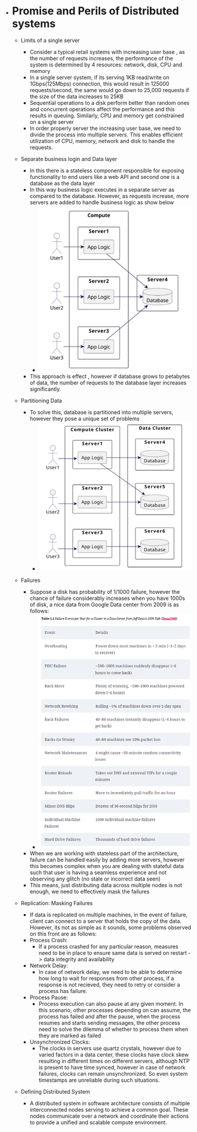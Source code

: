 - # Promise and Perils of Distributed systems
	- Limits of a single server
		- Consider a typical retail systems with increasing user base , as the number of requests increases, the performance of the system is determined by 4 resources: network, disk, CPU and memory
		- In a single server system, if its serving 1KB read/write on 1Gbps(125Mbps) connection, this would result in 125000 requests/second, the same would go down to 25,000 requests if the size of the data increases to 25KB
		- Sequential operations to a disk perform better than random ones and concurrent operations affect the performance and this results in queuing. Similarly, CPU and memory get constrained on a single server
		- In order properly server the increasing user base, we need to divide the process into multiple servers. This enables efficient utilization of CPU, memory, network and disk to handle the requests.

	- Separate business login and Data layer
		- In this there is a stateless component responsible for exposing functionality to end users like a web API and second one is a database as the data layer
		- In this way business logic executes in a separate server as compared to the database. However, as requests increase, more servers are added to handle business logic as show below
			- ![alt text](image.png)
		- This approach is effect , however if database grows to petabytes of data, the number of requests to the database layer increases significantly.
    
	- Partitioning Data
		- To solve this, database is partitioned into multiple servers, however they pose a unique set of problems
			- ![alt text](image-1.png)

	- Failures
		- Suppose a disk has probability of 1/1000 failure, however the chance of failure considerably increases when you have 1000s of disk, a nice data from Google Data center from 2009 is as follows:
			- ![alt text](image-2.png)
		- When we are working with stateless part of the architecture, failure can be handled easily by adding more servers, however this becomes complex when you are dealing with stateful data such that user is having a seamless experience and not observing any glitch (no stale or incorrect data seen)
		- This means, just distributing data across multiple nodes is not enough, we need to effectively mask the failures

	- Replication: Masking Failures
		- If data is replicated on multiple machines, in the event of failure, client can connect to a server that holds the copy of the data. However, its not as simple as it sounds, some problems observed on this front are as follows:
		- Process Crash:
			- If a process crashed for any particular reason, measures need to be in place to ensure same data is served on restart -> data integrity and availability
		- Network Delay:
			- In case of network delay, we need to be able to determine how long to wait for responses from other process, if a response is not recieved, they need to retry or consider a process has failure.
		- Process Pause:
			- Process execution can also pause at any given moment. In this scenario, other processes depending on can assume, the process has failed and after the pause, when the process resumes and starts sending messages, the other process need to solve the dilemma of whether to process them when they are marked as failed
		- Unsynchronized Clocks:
			- The clocks in servers use quartz crystals, however due to varied factors in a data center, these clocks have clock skew resulting in different times on different servers, although NTP is present to have time synced, however in case of network failures, clocks can remain unsynchronized. So even system timestamps are unreliable during such situations.
		
	- Defining Distributed System
		- A distributed system in software architecture consists of multiple interconnected nodes serving to achieve a common goal. These nodes communicate over a network and coordinate their actions to provide a unified and scalable compute environment.